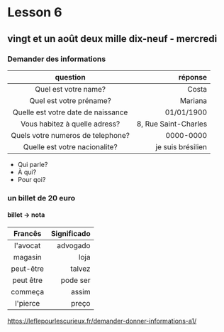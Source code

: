 # Lesson 6

## vingt et un août deux mille dix-neuf - mercredi


### Demander des informations

question | réponse
:-------: | ------:
Quel est votre name?     | Costa
Quel est votre préname?   | Mariana
Quelle est votre date de naissance    | 01/01/1900
Vous habitez à quelle adress?  | 8, Rue Saint-Charles
Quels votre numeros de telephone? | 0000-0000
Quelle est votre nacionalite? | je suis brésilien

- Qui parle?
- À qui?
- Pour qoi?


### un billet de 20 euro
####  billet -> nota


Francês | Significado
:-------: | ------:
l'avocat     | advogado
magasin | loja
peut-être    | talvez
peut être  | pode ser
commeça | assim
l'pierce | preço


https://leflepourlescurieux.fr/demander-donner-informations-a1/
